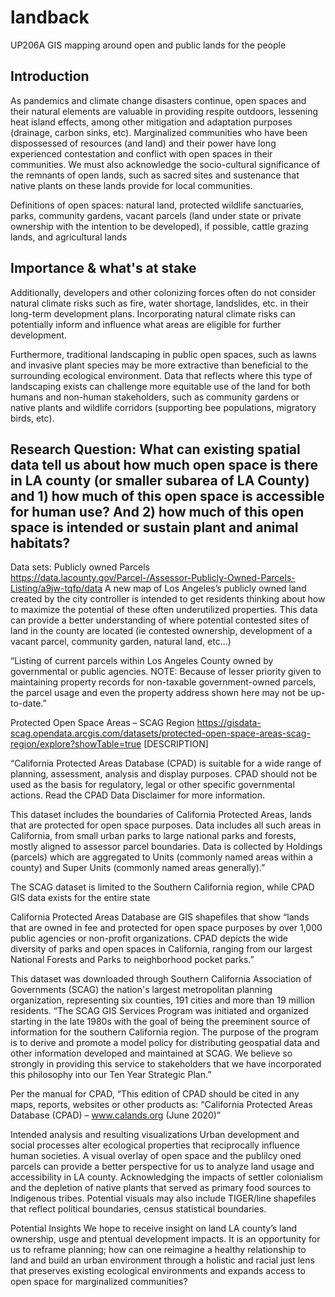# landback
UP206A GIS mapping around open and public lands for the people


## Introduction
As pandemics and climate change disasters continue, open spaces and their natural elements are valuable in providing respite outdoors, lessening heat island effects, among other mitigation and adaptation purposes (drainage, carbon sinks, etc). Marginalized communities who have been dispossessed of resources (and land) and their power have long experienced contestation and conflict with open spaces in their communities. We must also acknowledge the socio-cultural significance of the remnants of open lands, such as sacred sites and sustenance that native plants on these lands provide for local communities. 

Definitions of open spaces: natural land, protected wildlife sanctuaries, parks, community gardens, vacant parcels (land under state or private ownership with the intention to be developed), if possible, cattle grazing lands, and agricultural lands

## Importance & what's at stake
Additionally, developers and other colonizing forces often do not consider natural climate risks such as fire, water shortage, landslides, etc. in their long-term development plans. Incorporating natural climate risks can potentially inform and influence what areas are eligible for further development.     

Furthermore, traditional landscaping in public open spaces, such as lawns and invasive plant species may be more extractive than beneficial to the surrounding ecological environment.  Data that reflects where this type of landscaping exists can challenge more equitable use of the land for both humans and non-human stakeholders, such as community gardens or native plants and wildlife corridors (supporting bee populations, migratory birds, etc).   

## Research Question: What can existing spatial data tell us about how much open space is there in LA county (or smaller subarea of LA County) and 1) how much of this open space is accessible for human use? And 2) how much of this open space is intended or sustain plant and animal habitats?

Data sets: 
Publicly owned Parcels https://data.lacounty.gov/Parcel-/Assessor-Publicly-Owned-Parcels-Listing/a9jw-tqfp/data 
A new map of Los Angeles’s publicly owned land created by the city controller is intended to get residents thinking about how to maximize the potential of these often underutilized properties. This data can provide a better understanding of where potential contested sites of land in the county are located (ie contested ownership, development of a vacant parcel, community garden, natural land, etc…)

“Listing of current parcels within Los Angeles County owned by governmental or public agencies. NOTE: Because of lesser priority given to maintaining property records for non-taxable government-owned parcels, the parcel usage and even the property address shown here may not be up-to-date.”

Protected Open Space Areas – SCAG Region https://gisdata-scag.opendata.arcgis.com/datasets/protected-open-space-areas-scag-region/explore?showTable=true
[DESCRIPTION]

“California Protected Areas Database (CPAD) is suitable for a wide range of planning, assessment, analysis and display purposes. CPAD should not be used as the basis for regulatory, legal or other specific governmental actions. Read the CPAD Data Disclaimer for more information.

This dataset includes the boundaries of California Protected Areas, lands that are protected for open space purposes. Data includes all such areas in California, from small urban parks to large national parks and forests, mostly aligned to assessor parcel boundaries. Data is collected by Holdings (parcels) which are aggregated to Units (commonly named areas within a county) and Super Units (commonly named areas generally).”

The SCAG dataset is limited to the Southern California region, while CPAD GIS data exists for the entire state

California Protected Areas Database are GIS shapefiles that show “lands that are owned in fee and protected for open space purposes by over 1,000 public agencies or non-profit organizations. CPAD depicts the wide diversity of parks and open spaces in California, ranging from our largest National Forests and Parks to neighborhood pocket parks.”

This dataset was downloaded through Southern California Association of Governments (SCAG) the nation's largest metropolitan planning organization, representing six counties, 191 cities and more than 19 million residents. “The SCAG GIS Services Program was initiated and organized starting in the late 1980s with the goal of being the preeminent source of information for the southern California region. The purpose of the program is to derive and promote a model policy for distributing geospatial data and other information developed and maintained at SCAG. We believe so strongly in providing this service to stakeholders that we have incorporated this philosophy into our Ten Year Strategic Plan.”

Per the manual for CPAD, “This edition of CPAD should be cited in any maps, reports, websites or other products as: “California Protected Areas Database (CPAD) – www.calands.org (June 2020)”

Intended analysis and resulting visualizations
Urban development and social processes alter ecological properties that reciprocally influence human societies. A visual overlay of open space and the publilcy oned parcels can provide a better perspective for us to analyze land usage and accessibility in LA county. Acknowledging the impacts of settler colonialism and the depletion of native plants that served as primary food sources to Indigenous tribes. Potential visuals may also include TIGER/line shapefiles that reflect political boundaries, census statistical boundaries.

Potential Insights 
 We hope to receive insight on land LA county’s land ownership, usge and ptentual development impacts. It is an opportunity for us to reframe planning; how can one reimagine a healthy relationship to land and build an urban environment through a holistic and racial just lens that preserves existing ecological environments and expands access to open space for marginalized communities? 
